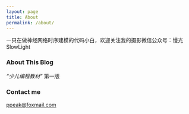 ```yaml
---
layout: page
title: About
permalink: /about/
---
```


一只在做神经网络时序建模的代码小白，欢迎关注我的摄影微信公众号：慢光SlowLight

### About This Blog

*“少儿编程教材”* 第一版

### Contact me

[ppeak@foxmail.com](mailto:ppeak@foxmail.com)
